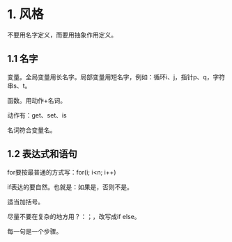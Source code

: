 # 1. 风格

不要用名字定义，而要用抽象作用定义。

## 1.1 名字

变量。全局变量用长名字。局部变量用短名字，例如：循环i、j，指针p、q，字符串s、t。

函数。用动作+名词。

动作有：get、set、is

名词符合变量名。

## 1.2 表达式和语句

for要按最普通的方式写：for(i; i\<n; i++)

if表达的要自然。也就是：如果是，否则不是。

适当加括号。

尽量不要在复杂的地方用？：；，改写成if else。

每一句是一个步骤。

